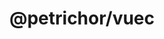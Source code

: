 <!--
 * @Autor: hui.wang
 * @Date: 2022-02-19 18:47:07
 * @LastEditors: hui.wang
 * @LastEditTime: 2022-02-26 17:06:13
 * @emial: hui.wang@bizfocus.cn
-->
# @petrichor/vuec
